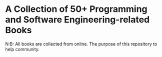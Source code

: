 # A Collection of 50+ Programming and Software Engineering-related Books



N:B: All books are collected from online. The purpose of this repository to help community. 

